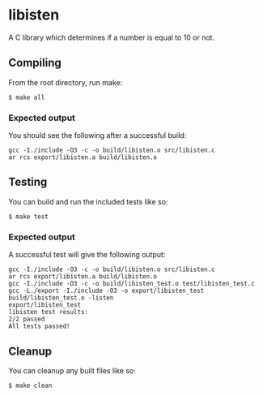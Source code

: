# libisten
A C library which determines if a number is equal to 10 or not.

## Compiling
From the root directory, run make:

```
$ make all
```

### Expected output
You should see the following after a successful build:

```
gcc -I./include -O3 -c -o build/libisten.o src/libisten.c
ar rcs export/libisten.a build/libisten.o
```

## Testing
You can build and run the included tests like so:

```
$ make test
```

### Expected output
A successful test will give the following output:

```
gcc -I./include -O3 -c -o build/libisten.o src/libisten.c
ar rcs export/libisten.a build/libisten.o
gcc -I./include -O3 -c -o build/libisten_test.o test/libisten_test.c
gcc -L./export -I./include -O3 -o export/libisten_test build/libisten_test.o -listen
export/libisten_test
libisten test results:
2/2 passed
All tests passed!
```

## Cleanup
You can cleanup any built files like so:

```
$ make clean
```
